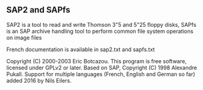 SAP2 and SAPfs
--------------

SAP2 is a tool to read and write Thomson 3"5 and 5"25 floppy disks,
SAPfs is an SAP archive handling tool to perform common file system
operations on image files

French documentation is available in sap2.txt and sapfs.txt

Copyright (C) 2000-2003 Eric Botcazou. This program is free software,
licensed under GPLv2 or later.  Based on SAP, Copyright (C) 1998
Alexandre Pukall. Support for multiple languages (French, English and
German so far) added 2016 by Nils Eilers.

